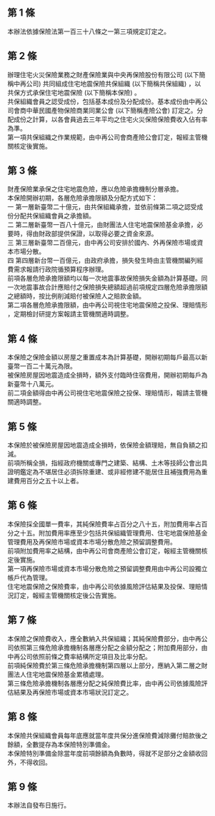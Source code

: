 第 1 條
-------
本辦法依據保險法第一百三十八條之一第三項規定訂定之。

第 2 條
-------
辦理住宅火災保險業務之財產保險業與中央再保險股份有限公司 (以下簡  
稱中再公司) 共同組成住宅地震保險共保組織 (以下簡稱共保組織) ，以  
共保方式承保住宅地震保險 (以下簡稱本保險) 。  
共保組織會員之認受成份，包括基本成份及分配成份。基本成份由中再公  
司會商中華民國產物保險商業同業公會 (以下簡稱產險公會) 訂定之。分  
配成份之計算，以各會員過去三年平均之住宅火災保險保險費收入佔有率  
為準。  
第一項共保組織之作業規範，由中再公司會商產險公會訂定，報經主管機  
關核定後實施。

第 3 條
-------
財產保險業承保之住宅地震危險，應以危險承擔機制分層承擔。  
本保險開辦初期，各層危險承擔限額及分配方式如下：  
一  第一層新臺幣二十億元，由共保組織承擔，並依前條第二項之認受成  
    份分配共保組織會員之承擔額。  
二  第二層新臺幣一百八十億元，由財團法人住宅地震保險基金承擔，必  
    要時，得由財政部提供保證，以取得必要之資金來源。  
三  第三層新臺幣二百億元，由中再公司安排於國內、外再保險市場或資  
    本市場分散。  
四  第四層新台幣一百億元，由政府承擔，損失發生時由主管機關編列經  
    費需求報請行政院循預算程序辦理。  
前項各層危險承擔限額均以每一次地震事故保險損失金額為計算基礎。同  
一次地震事故合計應賠付之保險損失總額超過前項規定四層危險承擔限額  
之總額時，按比例削減賠付被保險人之賠款金額。  
第二項各層危險承擔限額，由中再公司視住宅地震保險之投保、理賠情形  
，定期檢討研提方案報請主管機關適時調整。

第 4 條
-------
本保險之保險金額以房屋之重置成本為計算基礎，開辦初期每戶最高以新  
臺幣一百二十萬元為限。  
被保險房屋因地震造成全損時，額外支付臨時住宿費用，開辦初期每戶為  
新臺幣十八萬元。  
前二項金額得由中再公司視住宅地震保險之投保、理賠情形，報請主管機  
關適時調整。

第 5 條
-------
本保險於被保險房屋因地震造成全損時，依保險金額理賠，無自負額之扣  
減。  
前項所稱全損，指經政府機關或專門之建築、結構、土木等技師公會出具  
證明鑑定為不堪居住必須拆除重建、或非經修建不能居住且補強費用為重  
建費用百分之五十以上者。

第 6 條
-------
本保險採全國單一費率，其純保險費率占百分之八十五，附加費用率占百  
分之十五。附加費用率應至少包括共保組織管理費用、住宅地震保險基金  
管理費用及再保險市場或資本市場分散危險之預留調整費用。  
前項附加費用率之結構，由中再公司會商產險公會訂定，報經主管機關核  
定後實施。  
第一項再保險市場或資本市場分散危險之預留調整費用由中再公司設獨立  
帳戶代為管理。  
住宅地震保險之保險費率，由中再公司依據風險評估結果及投保、理賠情  
況訂定，報經主管機關核定後公告實施。

第 7 條
-------
本保險之保險費收入，應全數納入共保組織；其純保險費部分，由中再公  
司依照第三條危險承擔機制各層應分配之金額分配之；附加費用部分，由  
中再公司依照前條之費率結構所定項目及比率分配。  
前項純保險費於第三條危險承擔機制第四層以上部分，應納入第二層之財  
團法人住宅地震保險基金累積處理。  
第三條危險承擔機制各層應分配之純保險費比率，由中再公司依據風險評  
估結果及再保險市場或資本市場狀況訂定之。

第 8 條
-------
本保險共保組織會員每年底應就當年度共保分進保險費減除攤付賠款後之  
餘額，全數提存為本保險特別準備金。  
本保險特別準備金除當年度前項餘額為負數時，得就不足部分之金額收回  
外，不得收回。

第 9 條
-------
本辦法自發布日施行。

